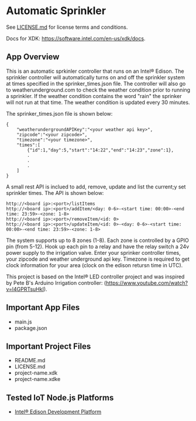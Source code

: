 Automatic Sprinkler 
=============================================
See [LICENSE.md](LICENSE.md) for license terms and conditions.

Docs for XDK: https://software.intel.com/en-us/xdk/docs.

App Overview
------------
This is an automatic sprkinler controller that runs on an Intel® Edison. The sprinkler controller will 
automatically turns on and off the sprinkler system at times specified in the sprinker_times.json file. 
The controller will also go to weatherunderground.com to check the weather condition prior to running 
a sprinkler. If the weather condition contains the word "rain" the sprinker will not run at that time. 
The weather condition is updated every 30 minutes. 

The sprinker_times.json file is shown below:

```
{  
    "weatherundergroundAPIKey":"<your weather api key>",
    "zipcode":"<your zipcode>",
    "timezone":"<your timezone>", 
    "times":[
        {"id":1,"day":5,"start":"14:22","end":"14:23","zone":1},
        .
        .
        .
    ]
}
```
A small rest API is inclued to add, remove, update and list the current;y set sprinkler times. The
API is shown below: 
```
http://<board ip>:<port>/listItems
http://<board ip>:<port>/addItem/<day: 0-6>-<start time: 00:00>-<end time: 23:59>-<zone: 1-8>
http://<board ip>:<port>/removeItem/<id: 0>
http://<board ip>:<port>/updateItem/<id: 0>-<day: 0-6>-<start time: 00:00>-<end time: 23:59>-<zone: 1-8>
```
The system supports up to 8 zones (1-8). Each zone is controlled by a GPIO pin (from 5-12). Hook up 
each pin to a relay and have the relay switch a 24v power supply to the irrigation valve. Enter your
sprinker controller times, your zipcode and weather underground api key. Timezone is required to get
clock information for your area (clock on the edison retursn time in UTC). 

This project is based on the Intel® LED controller project and was inspired by Pete B's Arduino 
Irrigation controller: (https://www.youtube.com/watch?v=l4GPRTsuHkI). 

Important App Files
--------------------------
* main.js
* package.json


Important Project Files
------------------------------
* README.md
* LICENSE.md
* project-name.xdk
* project-name.xdke

Tested IoT Node.js Platforms
----------------------------
* [Intel® Edison Development Platform](http://intel.com/edison)
